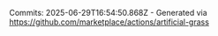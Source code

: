 Commits: 2025-06-29T16:54:50.868Z - Generated via https://github.com/marketplace/actions/artificial-grass
<br>
